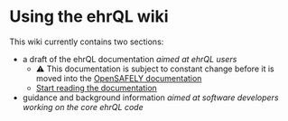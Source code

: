 # Using the ehrQL wiki

This wiki currently contains two sections:

* a draft of the ehrQL documentation *aimed at ehrQL users*
  * :warning: This documentation is subject to constant change before it is moved into the [OpenSAFELY documentation](https://docs.opensafely.org)
  * [Start reading the documentation](https://github.com/opensafely-core/ehrql/wiki/ehrql-documentation)
* guidance and background information *aimed at software developers working on the core ehrQL code*